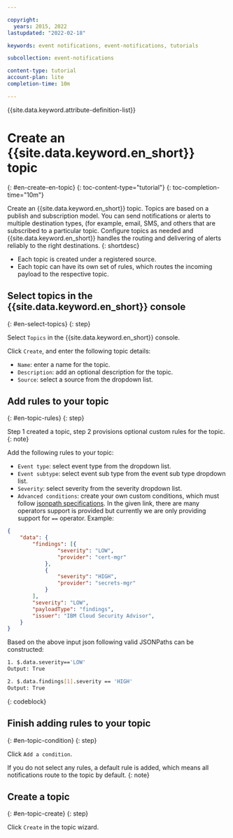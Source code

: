 ```yaml
---

copyright:
  years: 2015, 2022
lastupdated: "2022-02-18"

keywords: event notifications, event-notifications, tutorials

subcollection: event-notifications

content-type: tutorial
account-plan: lite
completion-time: 10m

---
```


{{site.data.keyword.attribute-definition-list}}

# Create an {{site.data.keyword.en_short}} topic
{: #en-create-en-topic}
{: toc-content-type="tutorial"}
{: toc-completion-time="10m"}

Create an {{site.data.keyword.en_short}} topic. Topics are based on a publish and subscription model. You can send notifications or alerts to multiple destination types, (for example, email, SMS, and others that are subscribed to a particular topic. Configure topics as needed and {{site.data.keyword.en_short}} handles the routing and delivering of alerts reliably to the right destinations.
{: shortdesc}

- Each topic is created under a registered source.
- Each topic can have its own set of rules, which routes the incoming payload to the respective topic.


## Select topics in the {{site.data.keyword.en_short}} console
{: #en-select-topics}
{: step}

Select `Topics` in the {{site.data.keyword.en_short}} console.

Click `Create`, and enter the following topic details:
- `Name`: enter a name for the topic.
- `Description`: add an optional description for the topic.
- `Source`: select a source from the dropdown list.

## Add rules to your topic
{: #en-topic-rules}
{: step}

Step 1 created a topic, step 2 provisions optional custom rules for the topic.
{: note}

Add the following rules to your topic:

- `Event type`: select event type from the dropdown list.
- `Event subtype`: select event sub type from the event sub type dropdown list.
- `Severity`: select severity from the severity dropdown list.
- `Advanced conditions`: create your own custom conditions, which must follow [jsonpath specifications](https://github.com/spyzhov/ajson). In the given link, there are many operators support is provided but currently we are only providing support for `==` operator. Example:

```JSON
{
	"data": {
		"findings": [{
				"severity": "LOW",
				"provider": "cert-mgr"
			},
			{
				"severity": "HIGH",
				"provider": "secrets-mgr"
			}
		],
		"severity": "LOW",
		"payloadType": "findings",
		"issuer": "IBM Cloud Security Advisor",
	}
}
```
Based on the above input json following valid JSONPaths can be constructed:


```bash
1. $.data.severity=='LOW' 
Output: True

2. $.data.findings[1].severity == 'HIGH'
Output: True
```
{: codeblock}

## Finish adding rules to your topic
{: #en-topic-condition}
{: step}

Click `Add a condition`.

If you do not select any rules, a default rule is added, which means all notifications route to the topic by default.
{: note}

## Create a topic
{: #en-topic-create}
{: step}

Click `Create` in the topic wizard.

